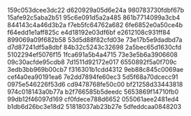 159c053dcee3dc22
d620929a05d6e24a
980783730fdbf67b
15afe92c5aba2b51
95c6e091d5a2a485
861b7714099a3cb4
844143c4a46d3b2a
f7eb5fc64762a682
6fe6852e0a50ce4b
f64edd1e1aff825c
e4d18192e03df6bf
e2612108c931ff84
899069a09f682b58
53d5d88f82cfd03e
73e17b5e9dadbd7a
d7d87241df5a8dbf
84b32c5243c32698
2a5bec65d1630cfd
5102294ef5076f15
1fca691a5b4a4715
73e3e5b6a3906608
09c30acfde95cdb8
7d1511d92172e017
6550892f5a0f709c
3edb3bb969b00cb7
f316301b1cdd4312
9eb88c845c0069ae
cef4a0ea90191ea6
7e2dd7894fe60ec3
5d5f68a70dcecc91
0975e546226f53d6
cd9478768fe50c00
bf21258d33443818
974c018143a0b77a
b2f766585b5deedc
5653869f14710fb0
99db12f46097d169
cf0fdece788d6652
055061aee2481ed4
b1db6d26bc3e18d2
51818037ab23b27e
5dfeddcaa0848203
